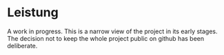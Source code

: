 # Leistung
A work in progress.  This is a narrow view of the project in its early stages.  The decision not to keep the whole project public on github has been deliberate.
